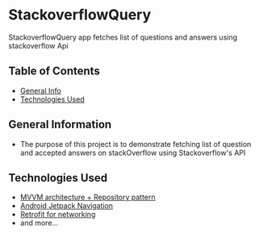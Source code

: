 # StackoverflowQuery
StackoverflowQuery app fetches list of questions and answers using stackoverflow Api

## Table of Contents
* [General Info](#general-information)
* [Technologies Used](#technologies-used)


## General Information
- The purpose of this project is to demonstrate fetching list of question and accepted answers on stackOverflow using Stackoverflow's API



## Technologies Used
- [MVVM architecture + Repository pattern](https://developer.android.com/codelabs/basic-android-kotlin-training-repository-pattern#0)
- [Android Jetpack Navigation](https://developer.android.com/guide/navigation)
- [Retrofit for networking](https://square.github.io/retrofit/)
- and more...



